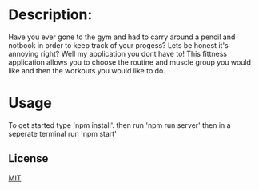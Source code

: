 # Description:
Have you ever gone to the gym and had to carry around a pencil and notbook in order to keep track of your progess? Lets be honest it's annoying right? Well my application you dont have to! This fittness application allows you to choose the routine and muscle group you would like and then the workouts you would like to do.

# Usage

To get started type  'npm install'. then run 'npm run server' then in a seperate terminal run 'npm start'


## License

[MIT](https://choosealicense.com/licenses/mit/)